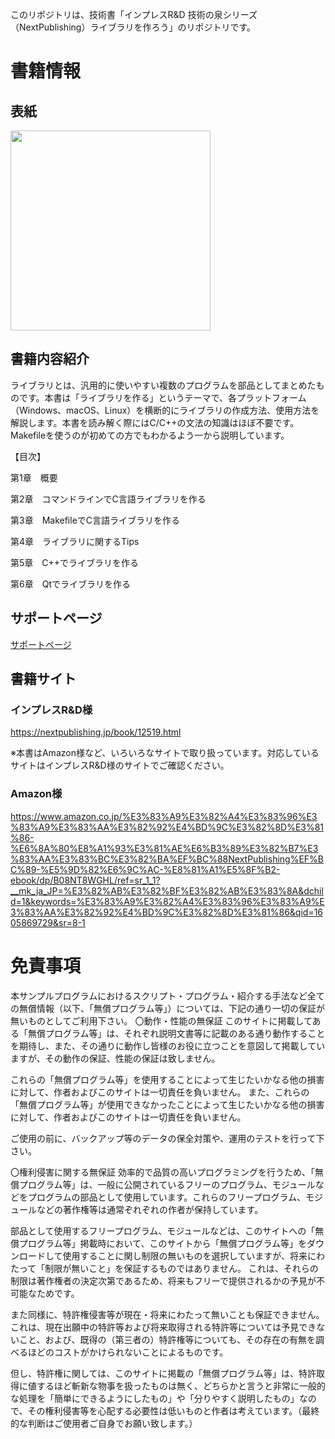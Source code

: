 このリポジトリは、技術書「インプレスR&D 技術の泉シリーズ（NextPublishing）ライブラリを作ろう」のリポジトリです。

# 書籍情報

## 表紙

<img src="https://user-images.githubusercontent.com/5881452/99791975-c4e78600-2b69-11eb-8e48-6a2bc8281ce3.jpg" width="320px">

## 書籍内容紹介

ライブラリとは、汎用的に使いやすい複数のプログラムを部品としてまとめたものです。本書は「ライブラリを作る」というテーマで、各プラットフォーム（Windows、macOS、Linux）を横断的にライブラリの作成方法、使用方法を解説します。本書を読み解く際にはC/C++の文法の知識はほぼ不要です。Makefileを使うのが初めての方でもわかるよう一から説明しています。

【目次】

第1章　概要

第2章　コマンドラインでC言語ライブラリを作る

第3章　MakefileでC言語ライブラリを作る

第4章　ライブラリに関するTips

第5章　C++でライブラリを作る

第6章　Qtでライブラリを作る

## サポートページ

[サポートページ](https://github.com/argama147/lets_make_library/wiki/SupportPage)

## 書籍サイト

### インプレスR&D様

https://nextpublishing.jp/book/12519.html

※本書はAmazon様など、いろいろなサイトで取り扱っています。対応しているサイトはインプレスR&D様のサイトでご確認ください。

### Amazon様

https://www.amazon.co.jp/%E3%83%A9%E3%82%A4%E3%83%96%E3%83%A9%E3%83%AA%E3%82%92%E4%BD%9C%E3%82%8D%E3%81%86-%E6%8A%80%E8%A1%93%E3%81%AE%E6%B3%89%E3%82%B7%E3%83%AA%E3%83%BC%E3%82%BA%EF%BC%88NextPublishing%EF%BC%89-%E5%9D%82%E6%9C%AC-%E8%81%A1%E5%8F%B2-ebook/dp/B08NT8WGHL/ref=sr_1_1?__mk_ja_JP=%E3%82%AB%E3%82%BF%E3%82%AB%E3%83%8A&dchild=1&keywords=%E3%83%A9%E3%82%A4%E3%83%96%E3%83%A9%E3%83%AA%E3%82%92%E4%BD%9C%E3%82%8D%E3%81%86&qid=1605869729&sr=8-1

# 免責事項
本サンプルプログラムにおけるスクリプト・プログラム・紹介する手法など全ての無償情報（以下、「無償プログラム等」）については、下記の通り一切の保証が無いものとしてご利用下さい。
〇動作・性能の無保証
このサイトに掲載してある「無償プログラム等」は、それぞれ説明文書等に記載のある通り動作することを期待し、また、その通りに動作し皆様のお役に立つことを意図して掲載していますが、その動作の保証、性能の保証は致しません。

これらの「無償プログラム等」を使用することによって生じたいかなる他の損害に対して、作者およびこのサイトは一切責任を負いません。 また、これらの「無償プログラム等」が使用できなかったことによって生じたいかなる他の損害に対して、作者およびこのサイトは一切責任を負いません。

ご使用の前に、バックアップ等のデータの保全対策や、運用のテストを行って下さい。

〇権利侵害に関する無保証
効率的で品質の高いプログラミングを行うため、「無償プログラム等」は、一般に公開されているフリーのプログラム、モジュールなどをプログラムの部品として使用しています。これらのフリープログラム、モジュールなどの著作権等は通常ぞれぞれの作者が保持しています。

部品として使用するフリープログラム、モジュールなどは、このサイトへの「無償プログラム等」掲載時において、このサイトから「無償プログラム等」をダウンロードして使用することに関し制限の無いものを選択していますが、将来にわたって「制限が無いこと」を保証するものではありません。
これは、それらの制限は著作権者の決定次第であるため、将来もフリーで提供されるかの予見が不可能なためです。

また同様に、特許権侵害等が現在・将来にわたって無いことも保証できません。
これは、現在出願中の特許等および将来取得される特許等については予見できないこと、および、既得の（第三者の）特許権等についても、その存在の有無を調べるほどのコストがかけられないことによるものです。

但し、特許権に関しては、このサイトに掲載の「無償プログラム等」は、特許取得に値するほど斬新な物事を扱ったものは無く、どちらかと言うと非常に一般的な処理を「簡単にできるようにしたもの」や「分りやすく説明したもの」なので、その権利侵害等を心配する必要性は低いものと作者は考えています。（最終的な判断はご使用者ご自身でお願い致します。）
